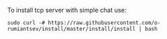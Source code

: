 To install tcp server with simple chat use:

`sudo curl -# https://raw.githubusercontent.com/o-rumiantsev/install/master/install/install | bash`
